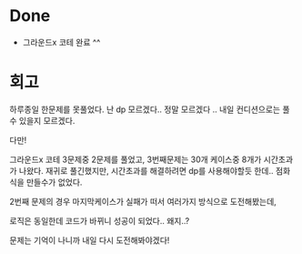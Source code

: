 # Done
- 그라운드x 코테 완료 ^^

# 회고
하루종일 한문제를 못풀었다.
난 dp 모르겠다..
정말 모르겠다 ..
내일 컨디션으로는 풀 수 있을지 모르겠다.

다만!

그라운드x 코테 3문제중 2문제를 풀었고, 3번째문제는 30개 케이스중 8개가 시간초과가 나왔다.
재귀로 풀긴했지만, 시간초과를 해결하려면 dp를 사용해야할듯 한데.. 점화식을 만들수가 없었다.

2번째 문제의 경우 마지막케이스가 실패가 떠서 여러가지 방식으로 도전해봤는데,

로직은 동일한데 코드가 바뀌니 성공이 되었다.. 왜지..?

문제는 기억이 나니까 내일 다시 도전해봐야겠다!

